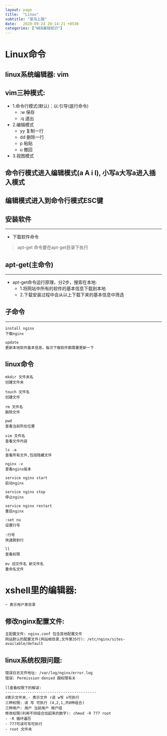 ```yaml
---
layout: page
title:  "Linux"
subtitle: "菜鸟上路"
date:   2020-09-24 20:14:21 +0530
categories: ["WEB基础知识"]
---
```


# Linux命令

## linux系统编辑器: vim
## vim三种模式:

- 1.命令行模式(默认)：以:引导(底行命令) 
    - :w 保存
    - :q 退出
- 2.编辑模式
    - yy 复制一行 
    - dd 删除一行 
    - p 粘贴 
    - u 撤回
- 3.视图模式

## 命令行模式进入编辑模式(a A i I), 小写a大写a进入插入模式
## 编辑模式进入到命令行模式ESC键


## 安装软件
---

- 下载软件命令
> apt-get 命令要在apt-get目录下执行

## apt-get(主命令)

---

- apt-get命令运行原理，分2步，搜索在本地:
    - 1.将网站中所有的软件的基本信息下载到本地
    - 2.下载安装过程中会从以上下载下来的基本信息中筛选
    
## 子命令

---

```
install nginx 
下载nginx

update 
更新本地软件基本信息，每次下载软件都需要更新一下

```
## linux命令

```
mkdir 文件夹名
创建文件夹

touch 文件名
创建文件

rm 文件名
删除文件

pwd 
查看当前所在位置

vim 文件名 
查看文件内容

ls -a 
查看所有文件,包括隐藏文件

nginx -v 
查看nginx版本

service nginx start 
启动nginx

service nginx stop 
停止nginx

service nginx restart 
重启nginx

:set nu 
设置行号

:行号 
快速跳到行

ll
查看权限

mv 旧文件名 新文件名
重命名文件

```

# xshell里的编辑器:

```
~ 表示用户家目录
```

## 修改nginx配置文件:

```
主配置文件: nginx.conf 包含其他配置文件
网站默认的配置文件(网站根目录,文件第35行): /etc/nginx/sites-available/default 

```
## linux系统权限问题:

```
错误日志文件地址: /var/log/nginx/error.log
错误: Permission denied 跟权限有关

ll查看权限下的解读:
-----------------------------------------
d表示文件夹,- 表示文件 r读 w写 x可执行
三种权限: 读 写 可执行 (4,2,1,共8种组合)
三种用户: 用户 当前用户 用户组
修改权限(利用不同组合加起来的数字): chmod -R 777 root
- -R 循环遍历
- 777可读可写可执行
- root 文件夹

```